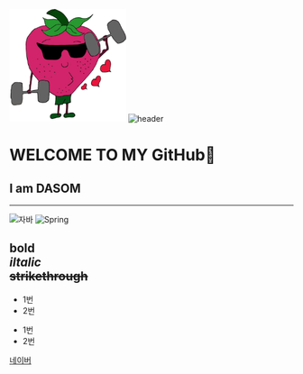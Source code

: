 <img src='images/딸기.png' with=300 height=200> </img> ![header](https://capsule-render.vercel.app/api?type=rounded&color=auto&height=300&section=header&text=WELCOME!&animation=blink)



# WELCOME TO MY GitHub👋
## I am DASOM
---
![자바](https://img.shields.io/badge/-자바-007396?style=flat&logo=Java&logoColor=ffffff)
![Spring](https://img.shields.io/badge/-Spring-6DB33F?style=for-the-badge&logo=Spring&logoColor=white)

**bold** <br>
*iltalic* <br>
~~strikethrough~~
---
* 1번
* 2번
- 1번
- 2번

[네이버](https://naver.com)
